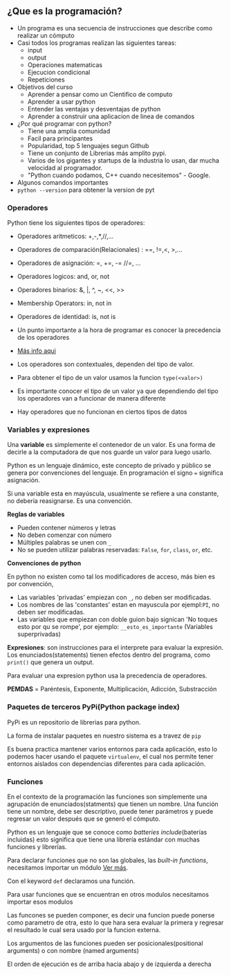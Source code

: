 ## ¿Que es la programación?
- Un programa es una secuencia de instrucciones que describe como realizar un cómputo
- Casi todos los programas realizan las siguientes tareas:
    - input
    - output
    - Operaciones matematicas
    - Ejecucion condicional
    - Repeticiones
- Objetivos del curso
    - Aprender a pensar como un Cientifico de computo
    - Aprender a usar python
    - Entender las ventajas y desventajas de python
    - Aprender a construir una aplicacion de linea de comandos
- ¿Por qué programar con python?
    - Tiene una amplia comunidad
    - Facil para principantes
    - Popularidad, top 5 lenguajes segun Github
    - Tiene un conjunto de Librerias más amplito pypi.
    - Varios de los gigantes y startups de la industria lo usan, dar mucha velocidad al programador.
    - "Python cuando podamos, C++ cuando necesitemos" - Google.
- Algunos comandos importantes
- `python --version` para obtener la version de pyt

### Operadores
Python tiene los siguientes tipos de operadores:
- Operadores aritmeticos: +,-,*,//,…
- Operadores de comparación(Relacionales) : ==, !=,<, >,…
- Operadores de asignación: =, +=, -= //=, …
- Operadores logicos: and, or, not
- Operadores binarios: &, |, ^, ~, <<, >>
- Membership Operators: in, not in
- Operadores de identidad: is, not is
- Un punto importante a la hora de programar es conocer la precedencia de los operadores
- [Más info aqui](https://www.geeksforgeeks.org/basic-operators-python/)

- Los operadores son contextuales, dependen del tipo de valor.
- Para obtener el tipo de un valor usamos la funcion `type(<valor>)`
- Es importante conocer el tipo de un valor ya que dependiendo del tipo los operadores van a funcionar de manera diferente
- Hay operadores que no funcionan en ciertos tipos de datos

### Variables y expresiones
Una **variable** es simplemente el contenedor de un valor. Es una forma de decirle a la computadora de que nos guarde un valor para luego usarlo.

Python es un lenguaje dinámico, este concepto de privado y público se genera por convenciones del lenguaje. En programación el signo `=` significa asignación.

Si una variable esta en mayúscula, usualmente se refiere a una constante, no debería reasignarse. Es una convención.

**Reglas de variables**
- Pueden contener números y letras
- No deben comenzar con número
- Múltiples palabras se unen con `_`
- No se pueden utilizar palabras reservadas: `False`, `for`, `class`, `or`, etc.

**Convenciones de python**

En python no existen como tal los modificadores de acceso, más bien es por convención,
- Las variables 'privadas' empiezan con `_`, no deben ser modificadas.
- Los nombres de las 'constantes' estan en mayuscula por ejempl:`PI`, no deben ser modificadas.
- Las variables que empiezan con doble guion bajo signican 'No toques esto por qu se rompe', por ejemplo: `__esto_es_importante` (Variables superprivadas)

**Expresiones**: son instrucciones para el interprete para evaluar la expresión. Los enunciados(statements) tienen efectos dentro del programa, como `print()` que genera un output.

Para evaluar una expresion python usa la precedencia de operadores.

**PEMDAS** = Paréntesis, Exponente, Multiplicación, Adicción, Substracción

### Paquetes de terceros PyPi(Python package index)
PyPi es un repositorio de librerias para python.

La forma de instalar paquetes en nuestro sistema es a travez de `pip`

Es buena practica mantener varios entornos para cada aplicación, esto lo podemos hacer usando el paquete `virtualenv`,
el cual nos permite tener entornos aislados con dependencias diferentes para cada aplicación.


### Funciones
En el contexto de la programación las funciones son simplemente una agrupación de enunciados(statments) que tienen un nombre. Una función tiene un nombre, debe ser descriptivo, puede tener parámetros y puede regresar un valor después que se generó el cómputo.

Python es un lenguaje que se conoce como *batteries include*(baterías incluidas) esto significa que tiene una librería estándar con muchas funciones y librerías.

Para declarar funciones que no son las globales, las *built-in functions*, necesitamos importar un módulo [Ver más](https://docs.python.org/3/library/functions.html).

Con el keyword `def` declaramos una función.

Para usar funciones que se encuentran en otros modulos necesitamos importar esos modulos

Las funcones se pueden componer, es decir una funcion puede ponerse como parametro de otra, esto lo que hara sera evaluar la primera y regresar el resultado le cual sera usado por la funcion externa.

Los argumentos de las funciones pueden ser posicionales(positional arguments) o con nombre (named arguments)

El orden de ejecución es de arriba hacia abajo y de izquierda a derecha
